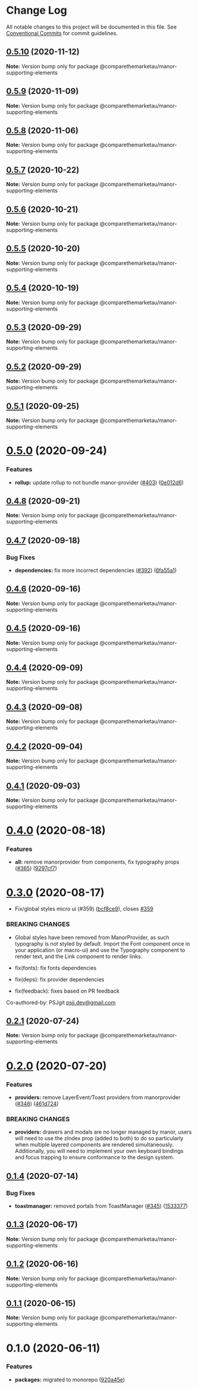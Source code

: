 # Change Log

All notable changes to this project will be documented in this file.
See [Conventional Commits](https://conventionalcommits.org) for commit guidelines.

## [0.5.10](https://github.com/comparethemarketau/manor-react/compare/@comparethemarketau/manor-supporting-elements@0.5.9...@comparethemarketau/manor-supporting-elements@0.5.10) (2020-11-12)

**Note:** Version bump only for package @comparethemarketau/manor-supporting-elements





## [0.5.9](https://github.com/comparethemarketau/manor-react/compare/@comparethemarketau/manor-supporting-elements@0.5.8...@comparethemarketau/manor-supporting-elements@0.5.9) (2020-11-09)

**Note:** Version bump only for package @comparethemarketau/manor-supporting-elements





## [0.5.8](https://github.com/comparethemarketau/manor-react/compare/@comparethemarketau/manor-supporting-elements@0.5.7...@comparethemarketau/manor-supporting-elements@0.5.8) (2020-11-06)

**Note:** Version bump only for package @comparethemarketau/manor-supporting-elements





## [0.5.7](https://github.com/comparethemarketau/manor-react/compare/@comparethemarketau/manor-supporting-elements@0.5.6...@comparethemarketau/manor-supporting-elements@0.5.7) (2020-10-22)

**Note:** Version bump only for package @comparethemarketau/manor-supporting-elements





## [0.5.6](https://github.com/comparethemarketau/manor-react/compare/@comparethemarketau/manor-supporting-elements@0.5.5...@comparethemarketau/manor-supporting-elements@0.5.6) (2020-10-21)

**Note:** Version bump only for package @comparethemarketau/manor-supporting-elements





## [0.5.5](https://github.com/comparethemarketau/manor-react/compare/@comparethemarketau/manor-supporting-elements@0.5.4...@comparethemarketau/manor-supporting-elements@0.5.5) (2020-10-20)

**Note:** Version bump only for package @comparethemarketau/manor-supporting-elements





## [0.5.4](https://github.com/comparethemarketau/manor-react/compare/@comparethemarketau/manor-supporting-elements@0.5.3...@comparethemarketau/manor-supporting-elements@0.5.4) (2020-10-19)

**Note:** Version bump only for package @comparethemarketau/manor-supporting-elements





## [0.5.3](https://github.com/comparethemarketau/manor-react/compare/@comparethemarketau/manor-supporting-elements@0.5.2...@comparethemarketau/manor-supporting-elements@0.5.3) (2020-09-29)

**Note:** Version bump only for package @comparethemarketau/manor-supporting-elements





## [0.5.2](https://github.com/comparethemarketau/manor-react/compare/@comparethemarketau/manor-supporting-elements@0.5.1...@comparethemarketau/manor-supporting-elements@0.5.2) (2020-09-29)

**Note:** Version bump only for package @comparethemarketau/manor-supporting-elements





## [0.5.1](https://github.com/comparethemarketau/manor-react/compare/@comparethemarketau/manor-supporting-elements@0.5.0...@comparethemarketau/manor-supporting-elements@0.5.1) (2020-09-25)

**Note:** Version bump only for package @comparethemarketau/manor-supporting-elements





# [0.5.0](https://github.com/comparethemarketau/manor-react/compare/@comparethemarketau/manor-supporting-elements@0.4.8...@comparethemarketau/manor-supporting-elements@0.5.0) (2020-09-24)


### Features

* **rollup:** update rollup to not bundle manor-provider ([#403](https://github.com/comparethemarketau/manor-react/issues/403)) ([0e012d6](https://github.com/comparethemarketau/manor-react/commit/0e012d6fbadcf0ec99857c22e148cacd6265b60a))





## [0.4.8](https://github.com/comparethemarketau/manor-react/compare/@comparethemarketau/manor-supporting-elements@0.4.7...@comparethemarketau/manor-supporting-elements@0.4.8) (2020-09-21)

**Note:** Version bump only for package @comparethemarketau/manor-supporting-elements





## [0.4.7](https://github.com/comparethemarketau/manor-react/compare/@comparethemarketau/manor-supporting-elements@0.4.6...@comparethemarketau/manor-supporting-elements@0.4.7) (2020-09-18)


### Bug Fixes

* **dependencies:** fix more incorrect dependencies ([#392](https://github.com/comparethemarketau/manor-react/issues/392)) ([6fa55a1](https://github.com/comparethemarketau/manor-react/commit/6fa55a11ba89125ccfe61385d9776e4185bff6f3))





## [0.4.6](https://github.com/comparethemarketau/manor-react/compare/@comparethemarketau/manor-supporting-elements@0.4.5...@comparethemarketau/manor-supporting-elements@0.4.6) (2020-09-16)

**Note:** Version bump only for package @comparethemarketau/manor-supporting-elements





## [0.4.5](https://github.com/comparethemarketau/manor-react/compare/@comparethemarketau/manor-supporting-elements@0.4.4...@comparethemarketau/manor-supporting-elements@0.4.5) (2020-09-16)

**Note:** Version bump only for package @comparethemarketau/manor-supporting-elements





## [0.4.4](https://github.com/comparethemarketau/manor-react/compare/@comparethemarketau/manor-supporting-elements@0.4.3...@comparethemarketau/manor-supporting-elements@0.4.4) (2020-09-09)

**Note:** Version bump only for package @comparethemarketau/manor-supporting-elements





## [0.4.3](https://github.com/comparethemarketau/manor-react/compare/@comparethemarketau/manor-supporting-elements@0.4.2...@comparethemarketau/manor-supporting-elements@0.4.3) (2020-09-08)

**Note:** Version bump only for package @comparethemarketau/manor-supporting-elements





## [0.4.2](https://github.com/comparethemarketau/manor-react/compare/@comparethemarketau/manor-supporting-elements@0.4.1...@comparethemarketau/manor-supporting-elements@0.4.2) (2020-09-04)

**Note:** Version bump only for package @comparethemarketau/manor-supporting-elements





## [0.4.1](https://github.com/comparethemarketau/manor-react/compare/@comparethemarketau/manor-supporting-elements@0.4.0...@comparethemarketau/manor-supporting-elements@0.4.1) (2020-09-03)

**Note:** Version bump only for package @comparethemarketau/manor-supporting-elements





# [0.4.0](https://github.com/comparethemarketau/manor-react/compare/@comparethemarketau/manor-supporting-elements@0.3.0...@comparethemarketau/manor-supporting-elements@0.4.0) (2020-08-18)


### Features

* **all:** remove manorprovider from components, fix typography props ([#365](https://github.com/comparethemarketau/manor-react/issues/365)) ([9297cf7](https://github.com/comparethemarketau/manor-react/commit/9297cf72e8a7fe8762ec0dadf07d026aa88cbb44))





# [0.3.0](https://github.com/comparethemarketau/manor-react/compare/@comparethemarketau/manor-supporting-elements@0.2.1...@comparethemarketau/manor-supporting-elements@0.3.0) (2020-08-17)


* Fix/global styles micro ui (#359) ([bcf8ce9](https://github.com/comparethemarketau/manor-react/commit/bcf8ce92ba170a51113a4022728da22f47a6a768)), closes [#359](https://github.com/comparethemarketau/manor-react/issues/359)


### BREAKING CHANGES

* Global styles have been removed from ManorProvider, as such typography is not
styled by default. Import the Font component once in your application (or macro-ui) and use the
Typography component to render text, and the Link component to render links.

* fix(fonts): fix fonts dependencies

* fix(deps): fix provider dependencies

* fix(feedback): fixes based on PR feedback

Co-authored-by: PSJgit <psjj.dev@gmail.com>





## [0.2.1](https://github.com/comparethemarketau/manor-react/compare/@comparethemarketau/manor-supporting-elements@0.2.0...@comparethemarketau/manor-supporting-elements@0.2.1) (2020-07-24)

**Note:** Version bump only for package @comparethemarketau/manor-supporting-elements





# [0.2.0](https://github.com/comparethemarketau/manor-react/compare/@comparethemarketau/manor-supporting-elements@0.1.4...@comparethemarketau/manor-supporting-elements@0.2.0) (2020-07-20)


### Features

* **providers:** remove LayerEvent/Toast providers from manorprovider ([#348](https://github.com/comparethemarketau/manor-react/issues/348)) ([461d724](https://github.com/comparethemarketau/manor-react/commit/461d72498fca1aca9de0056a27d1a3d17a89ea77))


### BREAKING CHANGES

* **providers:** drawers and modals are no longer managed by manor, users will need to use the
zIndex prop (added to both) to do so particularly when multiple layered components are rendered
simultaneously. Additionally, you will need to implement your own keyboard bindings and focus
trapping to ensure conformance to the design system.





## [0.1.4](https://github.com/comparethemarketau/manor-react/compare/@comparethemarketau/manor-supporting-elements@0.1.3...@comparethemarketau/manor-supporting-elements@0.1.4) (2020-07-14)


### Bug Fixes

* **toastmanager:** removed portals from ToastManager ([#345](https://github.com/comparethemarketau/manor-react/issues/345)) ([1533377](https://github.com/comparethemarketau/manor-react/commit/1533377910e9cbac266abe24fae1ee42eba4c52f))





## [0.1.3](https://github.com/comparethemarketau/manor-react/compare/@comparethemarketau/manor-supporting-elements@0.1.2...@comparethemarketau/manor-supporting-elements@0.1.3) (2020-06-17)

**Note:** Version bump only for package @comparethemarketau/manor-supporting-elements





## [0.1.2](https://github.com/comparethemarketau/manor-react/compare/@comparethemarketau/manor-supporting-elements@0.1.1...@comparethemarketau/manor-supporting-elements@0.1.2) (2020-06-16)

**Note:** Version bump only for package @comparethemarketau/manor-supporting-elements





## [0.1.1](https://github.com/comparethemarketau/manor-react/compare/@comparethemarketau/manor-supporting-elements@0.1.0...@comparethemarketau/manor-supporting-elements@0.1.1) (2020-06-15)

**Note:** Version bump only for package @comparethemarketau/manor-supporting-elements





# 0.1.0 (2020-06-11)


### Features

* **packages:** migrated to monorepo ([920a45e](https://github.com/comparethemarketau/manor-react/commit/920a45ec4b40a19de32f39f29693cbe1b1f314ae))
